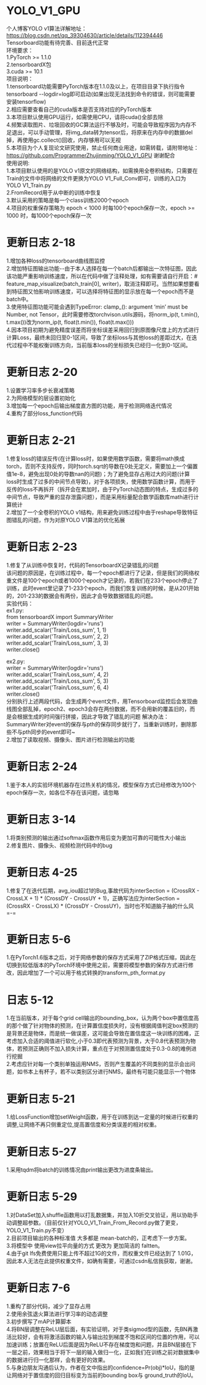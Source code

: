 # YOLO_V1_GPU  
个人博客YOLO v1算法详解地址：https://blog.csdn.net/qq_39304630/article/details/112394446  
Tensorboard功能有待完善、目前迭代正常  
环境要求：  
1.PyTorch >= 1.1.0  
2.tensorboardX包  
3.cuda >= 10.1  
项目说明：  
1.tensorboard功能需要PyTorch版本在1.1.0及以上，在项目目录下执行指令tensorboard --logdir=log即可启动(如果出现无法找到命令的错误，则可能需要安装tensorflow)  
2.相应需要查看自己的cuda版本是否支持对应的PyTorch版本  
3.本项目默认使用GPU运行，如需使用CPU，请将cuda()全部去除  
4.频繁读取图片、垃圾回收的GC算法运行不够及时，可能会导致程序因为内存不足退出，可以手动管理，将img_data转为tensor后，将原来在内存中的数据del掉，再使用gc.collect()回收，内存够用可以无视  
5.本项目为个人复现论文研究使用，禁止任何商业用途，如需转载，请附带地址：https://github.com/ProgrammerZhujinming/YOLO_V1_GPU  谢谢配合  
使用说明:  
1.本项目默认使用的是YOLO v1原文的网络结构，如需换用全卷积结构，只需要在Train的文件中将网络的文件更换为YOLO V1_Full_Conv即可，训练的入口为YOLO V1_Train.py  
2.FromRecord用于从中断的训练中恢复  
3.默认采用的策略是每一个class训练2000个epoch  
4.项目的权重保存策略为 epoch < 1000 时每100个epoch保存一次，epoch >= 1000 时，每1000个epoch保存一次  

# 更新日志 2-18  
1.增加各种loss的tensorboard曲线图监控  
2.增加特征图输出功能--由于本人选择在每一个batch后都输出一次特征图，因此该功能严重影响训练速度，所以在代码中做了注释处理，如有需要请自行开启：# feature_map_visualize(batch_train[0], writer)，取消注释即可。当然如果想要看到特征图又怕影响训练速度，可以选择将特征图的显示放在每一个epoch而不是batch中。  
3.使用特征图功能可能会遇到TypeError: clamp_(): argument ‘min’ must be Number, not Tensor，此时需要修改torchvison.utils源码，将norm_ip(t, t.min(), t.max())改为norm_ip(t, float(t.min()), float(t.max()))  
4.因本项目初期为避免精度误差而将坐标误差采用回归到原图像尺度上的方式进行计算Loss，最终未回归至0-1区间，导致了坐标loss与其他loss的差距过大，在迭代过程中不能权衡训练方向，当前版本loss的坐标损失已经归一化到0-1区间。  

# 更新日志 2-20
1.设置学习率多步长衰减策略  
2.为网络模型的层设置初始化  
3.增加每一个epoch后输出梯度直方图的功能，用于检测网络迭代情况  
4.重构了部分loss_function代码  

# 更新日志 2-21  
1.修复loss的错误反传(在计算loss时，如果使用数学函数，需要将math换成torch，否则不支持反传，同时torch.sqrt的导数在0处无定义，需要加上一个偏置值1e-8，避免出现0处的导数nan的问题)；为了避免显存占用过大的问题(计算loss时生成了过多的中间节点导致)，对于各项损失，使用数学函数计算，而用于反传的loss不再拆开（拆开会在累加时，由于PyTorch动态图的特点，生成过多的中间节点，导致严重的显存泄露问题），而是采用标量配合数学函数库math进行计算统计  
2.增加了一个全卷积的YOLO v1结构，用来避免训练过程中由于reshape导致特征图错乱的问题，作为对原YOLO V1算法的优化拓展  

# 更新日志 2-23
1.修复了从训练中恢复时，代码的TensorboardX记录错乱的问题  
该问题的原因是，在训练过程中，每一个epoch都进行了记录，但是我们的网络权重文件是100个epoch或者1000个epoch才记录的，若我们在233个epoch停止了训练，此时event里记录了1-233个epoch，而我们恢复训练的时候，是从201开始的，201-233的数据会有两份，因此才会导致数据错乱的问题。  
实验代码：  
ex1.py:  
from tensorboardX import SummaryWriter  
writer = SummaryWriter(logdir='runs')  
writer.add_scalar('Train/Loss_sum', 1, 1)  
writer.add_scalar('Train/Loss_sum', 2, 2)  
writer.add_scalar('Train/Loss_sum', 3, 3)  
writer.close()  

ex2.py:  
writer = SummaryWriter(logdir='runs')  
writer.add_scalar('Train/Loss_sum', 4, 2)  
writer.add_scalar('Train/Loss_sum', 5, 3)  
writer.add_scalar('Train/Loss_sum', 6, 4)  
writer.close()  
分别执行上述两段代码，会生成两个event文件，用Tensorboard监控后会发现曲线图全部乱掉，epoch2、epoch3会存在两份数据，而不会用新的覆盖旧的，而是会根据生成的时间强行拼接，因此才导致了错乱的问题 
解决办法：SummaryWriter对event的保存与pth的保存同步就行了，当重新训练时，删除那些不与pth同步的event即可~  
2.增加了读取视频、摄像头、图片进行检测输出的功能

# 更新日志 2-24
1.鉴于本人的实验环境机器存在过热关机的情况，模型保存方式已经修改为100个epoch保存一次，如各位不存在该问题，请忽略  

# 更新日志 3-14
1.将类别预测的输出通过softmax函数作用后变为更加可靠的可能性大小输出  
2.修复图片、摄像头、视频检测代码中的bug  

# 更新日志 4-25  
1.修复了在迭代后期，avg_iou超过1的Bug,事故代码为interSection = (CrossRX - CrossLX + 1) * (CrossDY - CrossUY + 1)，正确写法应为interSection = (CrossRX - CrossLX) * (CrossDY - CrossUY)，当时也不知道脑子抽的什么风=-=  

# 更新日志 5-6
1.在PyTorch1.6版本之后，对于网络参数的保存方式采用了ZIP格式压缩，因此在切换到较低版本的PyTorch环境中使用之前，需要将模型参数的保存方式进行修改，因此增加了一个可以用于格式转换的transform_pth_format.py  

# 日志 5-12
1.在当前版本，对于每个grid cell输出的bounding_box，认为两个box中置信度高的那个做了针对物体的预测，在计算置信度损失时，没有根据阈值判定box预测的是背景还是物体，而是统一做误差，这可能会导致在置信度这一块训练的困难，正考虑加入合适的阈值进行软化,小于0.3即代表预测为背景，大于0.8代表预测为物体，若预测正确则不加入损失计算，重点在于对预测置信度处于0.3-0.8的难例进行挖掘  
2.考虑应针对每一个类别单独运用NMS，否则产生覆盖的不同类别的显示会出问题，如书本上有杯子，若不以类别区分进行NMS，最终有可能只能显示一个物体    

# 更新日志 5-21
1.给LossFunction增加setWeight函数，用于在训练到达一定量的时候进行权重的调整,让网络不再只侧重定位,提高置信度和分类误差的相对权重。

# 更新日志 5-27
1.采用tqdm将batch的训练情况由print输出更改为进度条输出。

# 更新日志 5-29
1.对DataSet加入shuffle函数用以打乱数据集，并加入10折交叉验证，用以协助手动调整超参数。（目前仅针对YOLO_V1_Train_From_Record.py做了更变，YOLO_V1_Train.py不变）  
2.目前项目输出的各种标准值 大多都是 mean-batch的，正考虑下一步方案。  
3.将模型中 使用view拉平向量的方式 更改为 更加简洁的 faltten。  
4.由于git lfs免费使用只能上传不超过1G的文件，而权重文件已经达到了 1.01G，因此本人无法在此提供权重文件，如确有需要，可通过csdn私信我获取，谢谢。  
 
# 更新日志 7-6  
1.重构了部分代码，减少了显存占用  
2.使用余弦退火算法进行学习率的动态调整  
3.初步撰写了mAP计算脚本  
4.将BN层调整在ReLU层后面，有实验证明，对于类sigmod型的函数，先BN再激活比较好，会有将激活函数的输入与输出拉到梯度不饱和区间的位置的作用，可以加速训练；放置在ReLU后面是因为ReLU不存在梯度饱和问题，并且BN层接在下一层之前，效果相当于将下一层的输入做归一化，正如我们在训练之前对数据集中的数据进行归一化那样，会有更好的效果。  
5.与身边朋友沟通后认为，作者在文中指出的confidence=Pr(obj)*IoU，指的是让网络对于置信度的回归目标变为当前的bounding box与 ground_truth的IoU。
